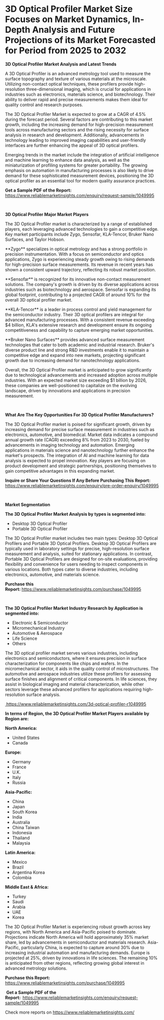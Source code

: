 <p><h1>3D Optical Profiler Market Size Focuses on Market Dynamics, In-Depth Analysis and Future Projections of its Market Forecasted for Period from 2025 to 2032</h1></p><p><strong>3D Optical Profiler Market Analysis and Latest Trends</strong></p>
<p><p>A 3D Optical Profiler is an advanced metrology tool used to measure the surface topography and texture of various materials at the microscale. Utilizing non-contact optical techniques, these profilers provide high-resolution three-dimensional imaging, which is crucial for applications in industries such as electronics, materials science, and biotechnology. Their ability to deliver rapid and precise measurements makes them ideal for quality control and research purposes.</p><p>The 3D Optical Profiler Market is expected to grow at a CAGR of 4.5% during the forecast period. Several factors are contributing to this market growth, including the increasing demand for high-precision measurement tools across manufacturing sectors and the rising necessity for surface analysis in research and development. Additionally, advancements in technology leading to improved imaging capabilities and user-friendly interfaces are further enhancing the appeal of 3D optical profilers.</p><p>Emerging trends in the market include the integration of artificial intelligence and machine learning to enhance data analysis, as well as the miniaturization of profiling systems for greater portability. The growing emphasis on automation in manufacturing processes is also likely to drive demand for these sophisticated measurement devices, positioning the 3D optical profiler as an essential tool for modern quality assurance practices.</p></p>
<p><strong>Get a Sample PDF of the Report:&nbsp;</strong> <a href="https://www.reliablemarketinsights.com/enquiry/request-sample/1049995?utm_campaign=2136&utm_medium=2&utm_source=Github&utm_content=ia&utm_term=23022025&utm_id=3d-optical-profiler">https://www.reliablemarketinsights.com/enquiry/request-sample/1049995</a></p>
<p>&nbsp;</p>
<p><strong>3D Optical Profiler Major Market Players</strong></p>
<p><p>The 3D Optical Profiler market is characterized by a range of established players, each leveraging advanced technologies to gain a competitive edge. Key market participants include Zygo, Sensofar, KLA-Tencor, Bruker Nano Surfaces, and Taylor Hobson.</p><p>**Zygo** specializes in optical metrology and has a strong portfolio in precision instrumentation. With a focus on semiconductor and optics applications, Zygo is experiencing steady growth owing to rising demands for high-precision surface measurements. Its revenue in recent years has shown a consistent upward trajectory, reflecting its robust market position.</p><p>**Sensofar** is recognized for its innovative non-contact measurement solutions. The company's growth is driven by its diverse applications across industries such as biotechnology and aerospace. Sensofar is expanding its global footprint, contributing to a projected CAGR of around 10% for the overall 3D optical profiler market.</p><p>**KLA-Tencor** is a leader in process control and yield management for the semiconductor industry. Their 3D optical profilers are integral for advanced manufacturing processes. With a consistent revenue exceeding $4 billion, KLA's extensive research and development ensure its ongoing competitiveness and capability to capture emerging market opportunities.</p><p>**Bruker Nano Surfaces** provides advanced surface measurement technologies that cater to both academic and industrial research. Bruker's diverse product line and strong R&D investments enable it to maintain a competitive edge and expand into new markets, projecting significant growth due to increasing demand for nanotechnology applications.</p><p>Overall, the 3D Optical Profiler market is anticipated to grow significantly due to technological advancements and increased adoption across multiple industries. With an expected market size exceeding $1 billion by 2026, these companies are well-positioned to capitalize on the evolving landscape, driven by innovations and applications in precision measurement.</p></p>
<p>&nbsp;</p>
<p><strong>What Are The Key Opportunities For 3D Optical Profiler Manufacturers?</strong></p>
<p><p>The 3D Optical Profiler market is poised for significant growth, driven by increasing demand for precise surface measurement in industries such as electronics, automotive, and biomedical. Market data indicates a compound annual growth rate (CAGR) exceeding 8% from 2023 to 2030, fueled by advancements in imaging technology and automation. Emerging applications in materials science and nanotechnology further enhance the market's prospects. The integration of AI and machine learning for data analysis is expected to propel innovation. Key players are focusing on product development and strategic partnerships, positioning themselves to gain competitive advantages in this expanding market.</p></p>
<p><strong>Inquire or Share Your Questions If Any Before Purchasing This Report:</strong> <a href="https://www.reliablemarketinsights.com/enquiry/pre-order-enquiry/1049995?utm_campaign=2136&utm_medium=2&utm_source=Github&utm_content=ia&utm_term=23022025&utm_id=3d-optical-profiler">https://www.reliablemarketinsights.com/enquiry/pre-order-enquiry/1049995</a></p>
<p>&nbsp;</p>
<p><strong>Market Segmentation</strong></p>
<p><strong>The 3D Optical Profiler Market Analysis by types is segmented into:</strong></p>
<p><ul><li>Desktop 3D Optical Profiler</li><li>Portable 3D Optical Profiler</li></ul></p>
<p><p>The 3D Optical Profiler market includes two main types: Desktop 3D Optical Profilers and Portable 3D Optical Profilers. Desktop 3D Optical Profilers are typically used in laboratory settings for precise, high-resolution surface measurement and analysis, suited for stationary applications. In contrast, Portable 3D Optical Profilers are designed for on-site evaluations, providing flexibility and convenience for users needing to inspect components in various locations. Both types cater to diverse industries, including electronics, automotive, and materials science.</p></p>
<p><strong>Purchase this Report:&nbsp;</strong><a href="https://www.reliablemarketinsights.com/purchase/1049995?utm_campaign=2136&utm_medium=2&utm_source=Github&utm_content=ia&utm_term=23022025&utm_id=3d-optical-profiler">https://www.reliablemarketinsights.com/purchase/1049995</a></p>
<p>&nbsp;</p>
<p><strong>The 3D Optical Profiler Market Industry Research by Application is segmented into:</strong></p>
<p><ul><li>Electronic & Semiconductor</li><li>Micromechanical Industry</li><li>Automotive & Aerospace</li><li>Life Science</li><li>Others</li></ul></p>
<p><p>The 3D optical profiler market serves various industries, including electronics and semiconductors, where it ensures precision in surface characterization for components like chips and wafers. In the micromechanical sector, it aids in the quality control of microstructures. The automotive and aerospace industries utilize these profilers for assessing surface finishes and alignment of critical components. In life sciences, they assist in biological imaging and material characterization, while other sectors leverage these advanced profilers for applications requiring high-resolution surface analysis.</p></p>
<p><a href="https://www.reliablemarketinsights.com/3d-optical-profiler-r1049995?utm_campaign=2136&utm_medium=2&utm_source=Github&utm_content=ia&utm_term=23022025&utm_id=3d-optical-profiler">&nbsp;https://www.reliablemarketinsights.com/3d-optical-profiler-r1049995</a></p>
<p><strong>In terms of Region, the 3D Optical Profiler Market Players available by Region are:</strong></p>
<p>
    <p> <strong> North America: </strong>
        <ul>
            <li>United States</li>
            <li>Canada</li>
        </ul>
        </p> 
    <p> <strong> Europe: </strong>
        <ul>
            <li>Germany</li>
            <li>France</li>
            <li>U.K.</li>
            <li>Italy</li>
            <li>Russia</li>
        </ul>
        </p> 
    <p> <strong> Asia-Pacific: </strong>
        <ul>
            <li>China</li>
            <li>Japan</li>
            <li>South Korea</li>
            <li>India</li>
            <li>Australia</li>
            <li>China Taiwan</li>
            <li>Indonesia</li>
            <li>Thailand</li>
            <li>Malaysia</li>
        </ul>
        </p> 
    <p> <strong> Latin America: </strong>
        <ul>
            <li>Mexico</li>
            <li>Brazil</li>
            <li>Argentina Korea</li>
            <li>Colombia</li>
        </ul>
        </p> 
    <p> <strong> Middle East & Africa: </strong>
        <ul>
            <li>Turkey</li>
            <li>Saudi</li>
            <li>Arabia</li>
            <li>UAE</li>
            <li>Korea</li>
        </ul>
    </p>
    </p>
<p><p>The 3D Optical Profiler Market is experiencing robust growth across key regions, with North America and Asia-Pacific poised to dominate. Projections indicate North America will hold approximately 35% market share, led by advancements in semiconductor and materials research. Asia-Pacific, particularly China, is expected to capture around 30% due to increasing industrial automation and manufacturing demands. Europe is projected at 25%, driven by innovations in life sciences. The remaining 10% is anticipated from other regions, reflecting growing global interest in advanced metrology solutions.</p></p>
<p><strong>Purchase this Report: </strong><a href="https://www.reliablemarketinsights.com/purchase/1049995?utm_campaign=2136&utm_medium=2&utm_source=Github&utm_content=ia&utm_term=23022025&utm_id=3d-optical-profiler">https://www.reliablemarketinsights.com/purchase/1049995</a></p>
<p>&nbsp;<strong>Get a Sample PDF of the Report:&nbsp;&nbsp;</strong><a href="https://www.reliablemarketinsights.com/enquiry/request-sample/1049995?utm_campaign=2136&utm_medium=2&utm_source=Github&utm_content=ia&utm_term=23022025&utm_id=3d-optical-profiler">https://www.reliablemarketinsights.com/enquiry/request-sample/1049995</a></p>
<p><strong></strong></p>
<p>Check more reports on <a href="https://www.reliablemarketinsights.com/?utm_campaign=2136&utm_medium=2&utm_source=Github&utm_content=ia&utm_term=23022025&utm_id=3d-optical-profiler">https://www.reliablemarketinsights.com/</a></p>
